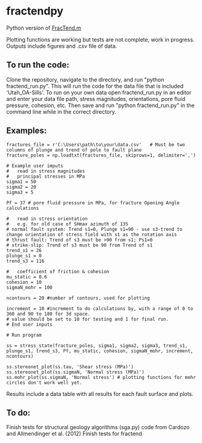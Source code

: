 # fractendpy
Python version of [FracTend.m](https://github.com/DaveHealy-github/FracTend)

Plotting functions are working but tests are not complete, work in progress. Outputs include figures and .csv file of data.

## To run the code: 
Clone the repository, navigate to the directory, and run "python fractend_run.py". This will run the code for the data file that is included 'Utah_OA-Sills'.
To run on your own data open fractend_run.py in an editor and enter your data file path, stress magnitudes, orientations,
pore fluid pressure, cohesion, etc. Then save and run "python fractend_run.py" in the command line while in the correct directory.


## Examples:

```
fractures_file = r'C:\Users\path\to\your\data.csv'   # Must be two columns of plunge and trend of pole to fault plane
fracture_poles = np.loadtxt(fractures_file, skiprows=1, delimiter=',')

# Example user imputs
#   read in stress magnitudes 
#   principal stresses in MPa 
sigma1 = 50       
sigma2 = 20     
sigma3 = 5 

Pf = 37 # pore fluid pressure in MPa, for fracture Opening Angle calculations

#   read in stress orientation 
#   e.g. for old case of SHmax azimuth of 135 
# normal fault system: Trend s1=0, Plunge s1=90 - use s3-trend to change orientation of stress field with s1 as the rotation axis
# thrust fault: Trend of s3 must be >90 from s1; Ps1=0
# strike-slip: Trend of s3 must be 90 from Trend of s1
trend_s1 = 26
plunge_s1 = 0
trend_s3 = 116

#   coefficient of friction & cohesion 
mu_static = 0.6 
cohesion = 10
sigmaN_mohr = 100

ncontours = 20 #number of contours, used for plotting

increment = 10 #increment to do calculations by, with a range of 0 to 360 and 90 to 180 for 3d space. 
# value should be set to 10 for testing and 1 for final run.
# End user inputs

# Run program

ss = stress_state(fracture_poles, sigma1, sigma2, sigma3, trend_s1, plunge_s1, trend_s3, Pf, mu_static, cohesion, sigmaN_mohr, increment, ncontours)

ss.stereonet_plot(ss.tau, 'Shear stress (MPa)')
ss.stereonet_plot(ss.sigmaN, 'Normal stress (MPa)')
ss.mohr_plot(ss.sigmaN, 'Normal stress') # plotting functions for mohr circles don't work well yet.
```

Results include a data table with all results for each fault surface and plots.


## To do: 

Finish tests for structural geology algorithms (sga.py) code from Cardozo and Allmendinger et al. (2012)
Finish tests for fractend




